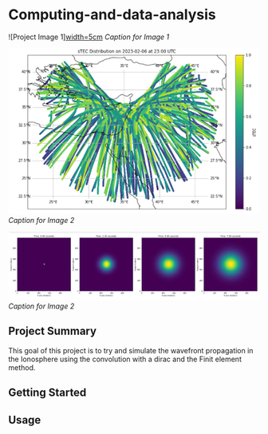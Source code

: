 # Computing-and-data-analysis

![Project Image 1][width=5cm](simulation1.png)
*Caption for Image 1*

![Project Image 2](simulation2.png)
*Caption for Image 2*

![Project Image 2](simulation3.png)
*Caption for Image 2*

## Project Summary

This goal of this project is to try and simulate the wavefront propagation in the Ionosphere using the convolution with a dirac and the Finit element method.

## Getting Started

## Usage



